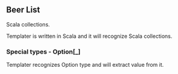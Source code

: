 ## Beer List

Scala collections.

Templater is written in Scala and it will recognize Scala collections.

### Special types - Option[_]

Templater recognizes Option type and will extract value from it.